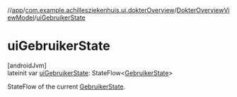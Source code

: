 //[app](../../../index.md)/[com.example.achillesziekenhuis.ui.dokterOverview](../index.md)/[DokterOverviewViewModel](index.md)/[uiGebruikerState](ui-gebruiker-state.md)

# uiGebruikerState

[androidJvm]\
lateinit var [uiGebruikerState](ui-gebruiker-state.md): StateFlow&lt;[GebruikerState](../-gebruiker-state/index.md)&gt;

StateFlow of the current [GebruikerState](../-gebruiker-state/index.md).
